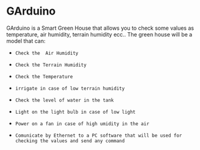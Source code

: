 ﻿# GArduino

GArduino is a Smart Green House that allows you to check some values as temperature, air humidity, terrain humidity ecc..
The green house will be a model that can:
-     Check the  Air Humidity
-     Check the Terrain Humidity
-     Check the Temperature
-     irrigate in case of low terrain humidity
-     Check the level of water in the tank
-     Light on the light bulb in case of low light
-     Power on a fan in case of high umidity in the air
-     Comunicate by Ethernet to a PC software that will be used for checking the values and send any command
